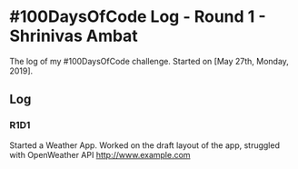 # #100DaysOfCode Log - Round 1 - Shrinivas Ambat

The log of my #100DaysOfCode challenge. Started on [May 27th, Monday, 2019].

## Log

### R1D1 
Started a Weather App. Worked on the draft layout of the app, struggled with OpenWeather API http://www.example.com

